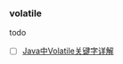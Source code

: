 ### volatile
todo  
 - [ ] [Java中Volatile关键字详解](https://www.cnblogs.com/zhengbin/p/5654805.html)



